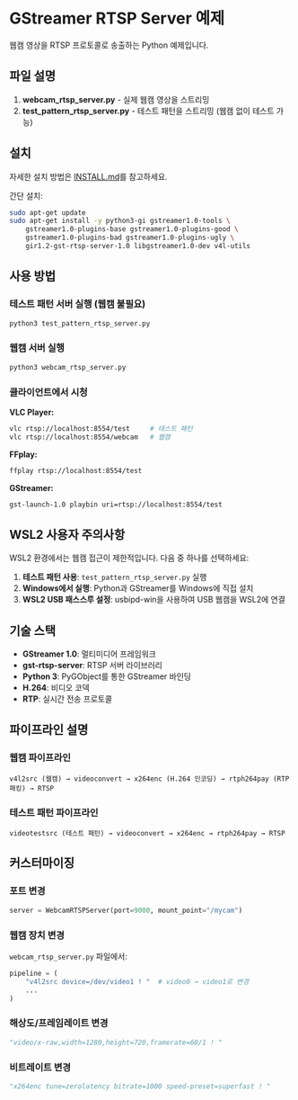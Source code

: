 # GStreamer RTSP Server 예제

웹캠 영상을 RTSP 프로토콜로 송출하는 Python 예제입니다.

## 파일 설명

1. **webcam_rtsp_server.py** - 실제 웹캠 영상을 스트리밍
2. **test_pattern_rtsp_server.py** - 테스트 패턴을 스트리밍 (웹캠 없이 테스트 가능)

## 설치

자세한 설치 방법은 [INSTALL.md](INSTALL.md)를 참고하세요.

간단 설치:
```bash
sudo apt-get update
sudo apt-get install -y python3-gi gstreamer1.0-tools \
    gstreamer1.0-plugins-base gstreamer1.0-plugins-good \
    gstreamer1.0-plugins-bad gstreamer1.0-plugins-ugly \
    gir1.2-gst-rtsp-server-1.0 libgstreamer1.0-dev v4l-utils
```

## 사용 방법

### 테스트 패턴 서버 실행 (웹캠 불필요)
```bash
python3 test_pattern_rtsp_server.py
```

### 웹캠 서버 실행
```bash
python3 webcam_rtsp_server.py
```

### 클라이언트에서 시청

**VLC Player:**
```bash
vlc rtsp://localhost:8554/test     # 테스트 패턴
vlc rtsp://localhost:8554/webcam   # 웹캠
```

**FFplay:**
```bash
ffplay rtsp://localhost:8554/test
```

**GStreamer:**
```bash
gst-launch-1.0 playbin uri=rtsp://localhost:8554/test
```

## WSL2 사용자 주의사항

WSL2 환경에서는 웹캠 접근이 제한적입니다. 다음 중 하나를 선택하세요:

1. **테스트 패턴 사용**: `test_pattern_rtsp_server.py` 실행
2. **Windows에서 실행**: Python과 GStreamer를 Windows에 직접 설치
3. **WSL2 USB 패스스루 설정**: usbipd-win을 사용하여 USB 웹캠을 WSL2에 연결

## 기술 스택

- **GStreamer 1.0**: 멀티미디어 프레임워크
- **gst-rtsp-server**: RTSP 서버 라이브러리
- **Python 3**: PyGObject를 통한 GStreamer 바인딩
- **H.264**: 비디오 코덱
- **RTP**: 실시간 전송 프로토콜

## 파이프라인 설명

### 웹캠 파이프라인
```
v4l2src (웹캠) → videoconvert → x264enc (H.264 인코딩) → rtph264pay (RTP 패킹) → RTSP
```

### 테스트 패턴 파이프라인
```
videotestsrc (테스트 패턴) → videoconvert → x264enc → rtph264pay → RTSP
```

## 커스터마이징

### 포트 변경
```python
server = WebcamRTSPServer(port=9000, mount_point="/mycam")
```

### 웹캠 장치 변경
`webcam_rtsp_server.py` 파일에서:
```python
pipeline = (
    "v4l2src device=/dev/video1 ! "  # video0 → video1로 변경
    ...
)
```

### 해상도/프레임레이트 변경
```python
"video/x-raw,width=1280,height=720,framerate=60/1 ! "
```

### 비트레이트 변경
```python
"x264enc tune=zerolatency bitrate=1000 speed-preset=superfast ! "
```

